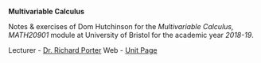 **Multivariable Calculus**

Notes & exercises of Dom Hutchinson for the *Multivariable Calculus, MATH20901* module at University of Bristol for the academic year *2018-19*.

Lecturer - [Dr. Richard Porter](https://people.maths.bris.ac.uk/~marp/)
Web - [Unit Page](https://people.maths.bris.ac.uk/~marp/mvcalc)
